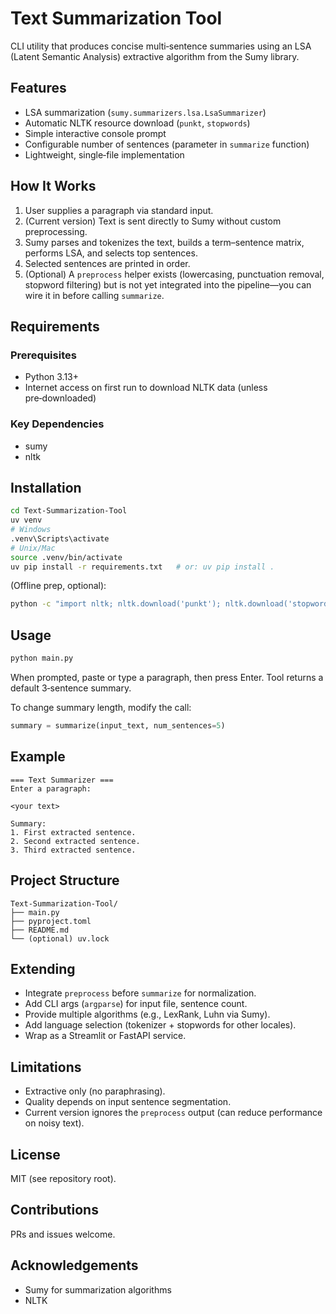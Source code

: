 # Text Summarization Tool

CLI utility that produces concise multi‑sentence summaries using an LSA (Latent Semantic Analysis) extractive algorithm from the Sumy library.

## Features
- LSA summarization (`sumy.summarizers.lsa.LsaSummarizer`)
- Automatic NLTK resource download (`punkt`, `stopwords`)
- Simple interactive console prompt
- Configurable number of sentences (parameter in `summarize` function)
- Lightweight, single‑file implementation

## How It Works
1. User supplies a paragraph via standard input.
2. (Current version) Text is sent directly to Sumy without custom preprocessing.
3. Sumy parses and tokenizes the text, builds a term–sentence matrix, performs LSA, and selects top sentences.
4. Selected sentences are printed in order.
5. (Optional) A `preprocess` helper exists (lowercasing, punctuation removal, stopword filtering) but is not yet integrated into the pipeline—you can wire it in before calling `summarize`.

## Requirements

### Prerequisites
- Python 3.13+
- Internet access on first run to download NLTK data (unless pre‑downloaded)

### Key Dependencies
- sumy
- nltk

## Installation
```bash
cd Text-Summarization-Tool
uv venv
# Windows
.venv\Scripts\activate
# Unix/Mac
source .venv/bin/activate
uv pip install -r requirements.txt   # or: uv pip install .
```

(Offline prep, optional):
```bash
python -c "import nltk; nltk.download('punkt'); nltk.download('stopwords')"
```

## Usage
```bash
python main.py
```
When prompted, paste or type a paragraph, then press Enter. Tool returns a default 3‑sentence summary.

To change summary length, modify the call:
```python
summary = summarize(input_text, num_sentences=5)
```

## Example
```
=== Text Summarizer ===
Enter a paragraph:

<your text>

Summary:
1. First extracted sentence.
2. Second extracted sentence.
3. Third extracted sentence.
```

## Project Structure
```
Text-Summarization-Tool/
├── main.py
├── pyproject.toml
├── README.md
└── (optional) uv.lock
```

## Extending
- Integrate `preprocess` before `summarize` for normalization.
- Add CLI args (`argparse`) for input file, sentence count.
- Provide multiple algorithms (e.g., LexRank, Luhn via Sumy).
- Add language selection (tokenizer + stopwords for other locales).
- Wrap as a Streamlit or FastAPI service.

## Limitations
- Extractive only (no paraphrasing).
- Quality depends on input sentence segmentation.
- Current version ignores the `preprocess` output (can reduce performance on noisy text).

## License
MIT (see repository root).

## Contributions
PRs and issues welcome.

## Acknowledgements
- Sumy for summarization algorithms
- NLTK